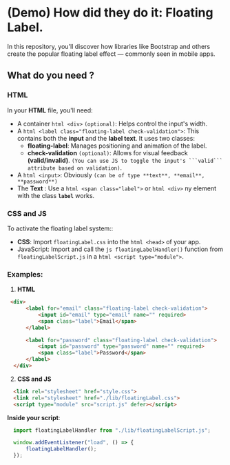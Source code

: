 # (Demo) How did they do it: Floating Label.
 In this repository, you'll discover how libraries like Bootstrap and others create the popular floating label effect — commonly seen in mobile apps.

## What do you need ?

### HTML
 In your **HTML** file, you'll need:
  - A container ```html <div>``` ``(optional)``: Helps control the input's width.
  - A ```html <label class="floating-label check-validation">```: This contains both the **input** and the **label text**. It uses two classes: 
    * **floating-label**: Manages positioning and animation of the label.
    * **check-validation** ``(optional)``: Allows for visual feedback **(valid/invalid)**. ``(You can use JS to toggle the input's ```valid``` attribute based on validation)``. 
  - A ```html <input>```: Obviously ``(can be of type **text**, **email**, **password**)``
  - The **Text** : Use a ```html <span class="label">``` or ```html <div>``` ny element with the class **``label``** works.

### CSS and JS 
 To activate the floating label system::
 - **CSS**: Import ```floatingLabel.css``` into the ```html <head>``` of your app.
 - JavaScript: Import and call the ```js floatingLabelHandler()``` function from ```floatingLabelScript.js``` in a ```html <script type="module">```.

 ### Examples:

 1) **HTML**

  ```html
   <div>
        <label for="email" class="floating-label check-validation">
            <input id="email" type="email" name="" required>
            <span class="label">Email</span>
        </label>

        <label for="password" class="floating-label check-validation">
            <input id="password" type="password" name="" required>
            <span class="label">Password</span>
        </label>
    </div>
  ```

  2) **CSS and JS**

  ```html
    <link rel="stylesheet" href="style.css">
    <link rel="stylesheet" href="./lib/floatingLabel.css">
    <script type="module" src="script.js" defer></script>
  ```

  **Inside your script**:

  ```js
    import floatingLabelHandler from "./lib/floatingLabelScript.js";

    window.addEventListener("load", () => {
        floatingLabelHandler();
    });
  ```